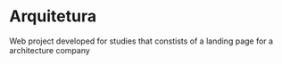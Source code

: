 # Arquitetura
Web project developed for studies that constists of a landing page for a architecture company
